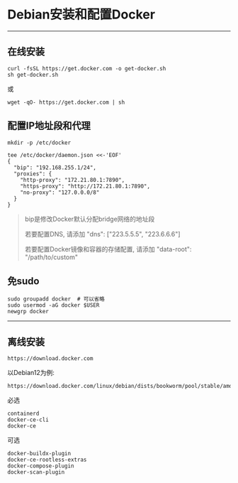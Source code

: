 # Debian安装和配置Docker

---

## 在线安装

```
curl -fsSL https://get.docker.com -o get-docker.sh
sh get-docker.sh
```

或

```
wget -qO- https://get.docker.com | sh
```

## 配置IP地址段和代理

```
mkdir -p /etc/docker

tee /etc/docker/daemon.json <<-'EOF'
{
  "bip": "192.168.255.1/24",
  "proxies": {
    "http-proxy": "172.21.80.1:7890",
    "https-proxy": "http://172.21.80.1:7890",
    "no-proxy": "127.0.0.0/8"
  }
}
```

> bip是修改Docker默认分配bridge网络的地址段
>
> 若要配置DNS, 请添加 "dns": ["223.5.5.5", "223.6.6.6"]
>
> 若要配置Docker镜像和容器的存储配置, 请添加 "data-root": "/path/to/custom"

## 免sudo

```
sudo groupadd docker  # 可以省略
sudo usermod -aG docker $USER
newgrp docker
```

---

## 离线安装

```
https://download.docker.com
```

以Debian12为例:

```
https://download.docker.com/linux/debian/dists/bookworm/pool/stable/amd64/
```

必选

```
containerd
docker-ce-cli
docker-ce
```

可选

```
docker-buildx-plugin
docker-ce-rootless-extras
docker-compose-plugin
docker-scan-plugin
```



